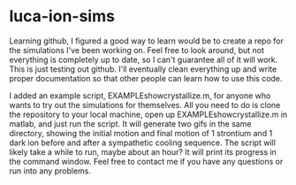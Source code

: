 # luca-ion-sims
Learning github, I figured a good way to learn would be to create a repo for the simulations I've been working on. Feel free to look around, but not everything is completely up to date, so I can't guarantee all of it will work. This is just testing out github. I'll eventually clean everything up and write proper documentation so that other people can learn how to use this code.

I added an example script, EXAMPLEshowcrystallize.m, for anyone who wants to try out the simulations for themselves. All you need to do is clone the repository to your local machine, open up EXAMPLEshowcrystallize.m in matlab, and just run the script. It will generate two gifs in the same directory, showing the initial motion and final motion of 1 strontium and 1 dark ion before and after a sympathetic cooling sequence. The script will likely take a while to run, maybe about an hour? It will print its progress in the command window. Feel free to contact me if you have any questions or run into any problems.
